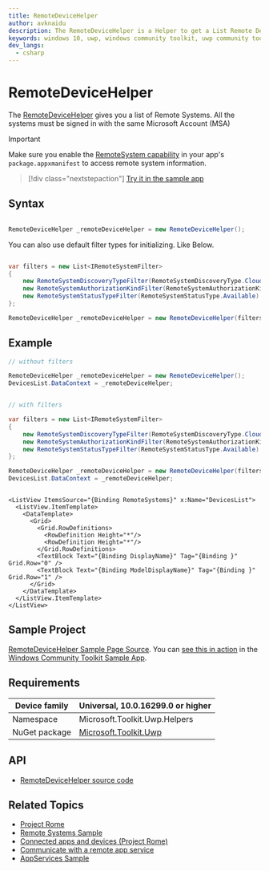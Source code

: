 ```yaml
---
title: RemoteDeviceHelper
author: avknaidu
description: The RemoteDeviceHelper is a Helper to get a List Remote Devices that are accessible.
keywords: windows 10, uwp, windows community toolkit, uwp community toolkit, uwp toolkit, RemoteDeviceHelper, helper
dev_langs:
  - csharp
---
```


# RemoteDeviceHelper

The [RemoteDeviceHelper](https://docs.microsoft.com/dotnet/api/microsoft.toolkit.uwp.helpers.remotedevicehelper) gives you a list of Remote Systems. All the systems must be signed in with the same Microsoft Account (MSA)

> [!IMPORTANT]
> Make sure you enable the [RemoteSystem capability](https://docs.microsoft.com/windows/uwp/packaging/app-capability-declarations#general-use-capabilities) in your app's `package.appxmanifest` to access remote system information.

> [!div class="nextstepaction"]
> [Try it in the sample app](uwpct://Helpers?sample=RemoteDeviceHelper)

## Syntax

```csharp

RemoteDeviceHelper _remoteDeviceHelper = new RemoteDeviceHelper();

```

You can also use default filter types for initializing. Like Below.

```csharp

var filters = new List<IRemoteSystemFilter>
{
    new RemoteSystemDiscoveryTypeFilter(RemoteSystemDiscoveryType.Cloud),
    new RemoteSystemAuthorizationKindFilter(RemoteSystemAuthorizationKind.SameUser),
    new RemoteSystemStatusTypeFilter(RemoteSystemStatusType.Available)
};

RemoteDeviceHelper _remoteDeviceHelper = new RemoteDeviceHelper(filters);
```

## Example

```csharp
// without filters

RemoteDeviceHelper _remoteDeviceHelper = new RemoteDeviceHelper();
DevicesList.DataContext = _remoteDeviceHelper;


// with filters

var filters = new List<IRemoteSystemFilter>
{
    new RemoteSystemDiscoveryTypeFilter(RemoteSystemDiscoveryType.Cloud),
    new RemoteSystemAuthorizationKindFilter(RemoteSystemAuthorizationKind.SameUser),
    new RemoteSystemStatusTypeFilter(RemoteSystemStatusType.Available)
};

RemoteDeviceHelper _remoteDeviceHelper = new RemoteDeviceHelper(filters);
DevicesList.DataContext = _remoteDeviceHelper;

```

```xaml

<ListView ItemsSource="{Binding RemoteSystems}" x:Name="DevicesList">
  <ListView.ItemTemplate>
    <DataTemplate>
      <Grid>
        <Grid.RowDefinitions>
          <RowDefinition Height="*"/>
          <RowDefinition Height="*"/>
        </Grid.RowDefinitions>
        <TextBlock Text="{Binding DisplayName}" Tag="{Binding }" Grid.Row="0" />
        <TextBlock Text="{Binding ModelDisplayName}" Tag="{Binding }" Grid.Row="1" />
      </Grid>
    </DataTemplate>
  </ListView.ItemTemplate>
</ListView>

```

## Sample Project

[RemoteDeviceHelper Sample Page Source](https://github.com/windows-toolkit/WindowsCommunityToolkit/tree/master/Microsoft.Toolkit.Uwp.SampleApp/SamplePages/RemoteDeviceHelper). You can [see this in action](uwpct://Helpers?sample=RemoteDeviceHelper) in the [Windows Community Toolkit Sample App](https://aka.ms/uwptoolkitapp).

## Requirements

| Device family | Universal, 10.0.16299.0 or higher |
| --- | --- |
| Namespace | Microsoft.Toolkit.Uwp.Helpers |
| NuGet package | [Microsoft.Toolkit.Uwp](https://www.nuget.org/packages/Microsoft.Toolkit.Uwp/) |

## API

* [RemoteDeviceHelper source code](https://github.com/windows-toolkit/WindowsCommunityToolkit/tree/master/Microsoft.Toolkit.Uwp/Helpers/RemoteDeviceHelper)

## Related Topics

* [Project Rome](https://developer.microsoft.com/en-us/windows/project-rome)
* [Remote Systems Sample](https://github.com/Microsoft/Windows-universal-samples/tree/master/Samples/RemoteSystems)
* [Connected apps and devices (Project Rome)](https://docs.microsoft.com/windows/uwp/launch-resume/connected-apps-and-devices)
* [Communicate with a remote app service](https://docs.microsoft.com/windows/uwp/launch-resume/communicate-with-a-remote-app-service)
* [AppServices Sample](https://github.com/Microsoft/Windows-universal-samples/tree/master/Samples/AppServices)
